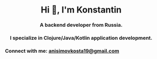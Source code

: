 <h1 align="center">Hi 👋, I'm Konstantin</h1>
<h3 align="center">A backend developer from Russia.</h3>
<h3 align="center">I specialize in Clojure/Java/Kotlin application development.</h3>

<h3 align="left">Connect with me: <a href="mailto:anisimovkosta19@gmail.com">anisimovkosta19@gmail.com</a></h3>

</h2>
